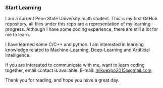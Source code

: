 ### Start Learning ###

I am a current Penn State University math student.
This is my first GitHub repository, all files under this repo are a representation of my learning progress.
Although I have some coding experience, there are still a lot for me to learn.

I have learned some C/C++ and python.
I am interested in learning knowledge related to Machine-Learning, Deep-Learning and Artificial Intelligence.

If you are interested to communicate with me, want to learn coding together, email contact is available.
E-mail: mikuexpo2015@gmail.com

Thank you for reading, and hope you have a great day.
